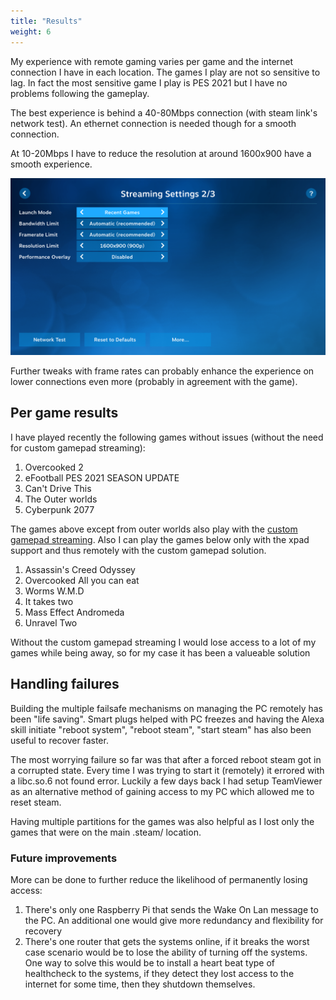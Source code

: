 ```yaml
---
title: "Results"
weight: 6
---
```


My experience with remote gaming varies per game and the internet connection I have in each location. The games I play are not so sensitive
to lag. In fact the most sensitive game I play is PES 2021 but I have no problems following the gameplay.

The best experience is behind a 40-80Mbps connection (with steam link's network test). An ethernet connection is needed though for a smooth connection.

At 10-20Mbps I have to reduce the resolution at around 1600x900 have a smooth experience.

![steam_link_resolution](/posts/images/resolution_settings.png)


Further tweaks with frame rates can probably enhance the experience on lower connections even more (probably in agreement with the game).


## Per game results

I have played recently the following games without issues (without the need for custom gamepad streaming):

1. Overcooked 2
2. eFootball PES 2021 SEASON UPDATE
3. Can't Drive This
4. The Outer worlds
5. Cyberpunk 2077

The games above except from outer worlds also play with the [custom gamepad streaming](/posts/gamepads). Also I can play the games below only with the xpad support and thus remotely with the custom gamepad solution.

1. Assassin's Creed Odyssey
2. Overcooked All you can eat
3. Worms W.M.D
4. It takes two
5. Mass Effect Andromeda
6. Unravel Two


Without the custom gamepad streaming I would lose access to a lot of my games while being away, so for my case it has been a valueable solution


## Handling failures

Building the multiple failsafe mechanisms on managing the PC remotely has been "life saving". Smart plugs helped with
PC freezes and having the Alexa skill initiate "reboot system", "reboot steam", "start steam" has also been useful to recover faster.

The most worrying failure so far was that after a forced reboot steam got in a corrupted state. Every time I was trying to start it
(remotely) it errored with a libc.so.6 not found error. Luckily a few days back I had setup TeamViewer as an alternative method of gaining
access to my PC which allowed me to reset steam.

Having multiple partitions for the games was also helpful as I lost only the games that were on the main .steam/ location.


### Future improvements

More can be done to further reduce the likelihood of permanently losing access:

1. There's only one Raspberry Pi that sends the Wake On Lan message to the PC. An additional one would give more redundancy and flexibility for recovery
2. There's one router that gets the systems online, if it breaks the worst case scenario would be to lose the ability of turning off the systems.
One way to solve this would be to install a heart beat type of healthcheck to the systems, if they detect they lost access to the internet for some time, then they shutdown themselves.